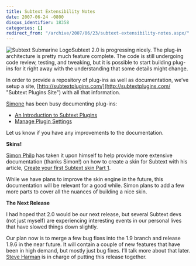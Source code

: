 ```yaml
---
title: Subtext Extensibility Notes
date: 2007-06-24 -0800
disqus_identifier: 18358
categories: []
redirect_from: "/archive/2007/06/23/subtext-extensibility-notes.aspx/"
---
```


![Subtext Submarine
Logo](https://haacked.com/images/haacked_com/WindowsLiveWriter/Subtext1.9.5Release_EEA4/subtextsubmarinelogo6.png)Subtext
2.0 is progressing nicely. The plug-in architecture is pretty much
feature complete. The code is still undergoing code review, testing, and
tweaking, but it is possible to start building plug-ins for it right
away with the understanding that some details might change.

In order to provide a repository of plug-ins as well as documentation,
we’ve setup a site,
[http://subtextplugins.com/](http://subtextplugins.com/ "Subtext Plugins Site")
with all that information.

[Simone](http://codeclimber.net.nz/ "Simone") has been busy documenting
plug-ins:

-   [An Introduction to Subtext
    Plugins](http://www.subtextplugins.com/Home/Documentation/IntroductiontoSubtextPlugins/tabid/189/Default.aspx "Intro to Subtext Plugins")
-   [Manage Plugin
    Settings](http://www.subtextplugins.com/Home/Documentation/ManagePluginSettings/tabid/188/Default.aspx "Manage Plugin Settings")

Let us know if you have any improvements to the documentation.

**Skins!**

[Simon Philp](http://siphilp.co.uk/Default.aspx "Simon Philp’s Blog")
has taken it upon himself to help provide more extensive documentation
(thanks Simon!) on how to create a skin for Subtext with his article,
[Create your first Subtext skin Part
1](http://siphilp.co.uk/archive/2007/06/23/creating-a-subtext-skin-scottish-snowboarder-part-1-again.aspx "Subtext Skin Creation").

While we have plans to improve the skin engine in the future, this
documentation will be relevant for a good while. Simon plans to add a
few more parts to cover all the nuances of building a nice skin.

**The Next Release**

I had hoped that 2.0 would be our next release, but several Subtext devs
(not just myself) are experiencing interesting events in our personal
lives that have slowed things down slightly.

Our plan now is to merge a few bug fixes into the 1.9 branch and release
1.9.6 in the near future. It will contain a couple of new features that
have been in high demand, but mostly just bug fixes. I’ll talk more
about that later. [Steve
Harman](http://stevenharman.net/ "Steven Harman") is in charge of
putting this release together.

